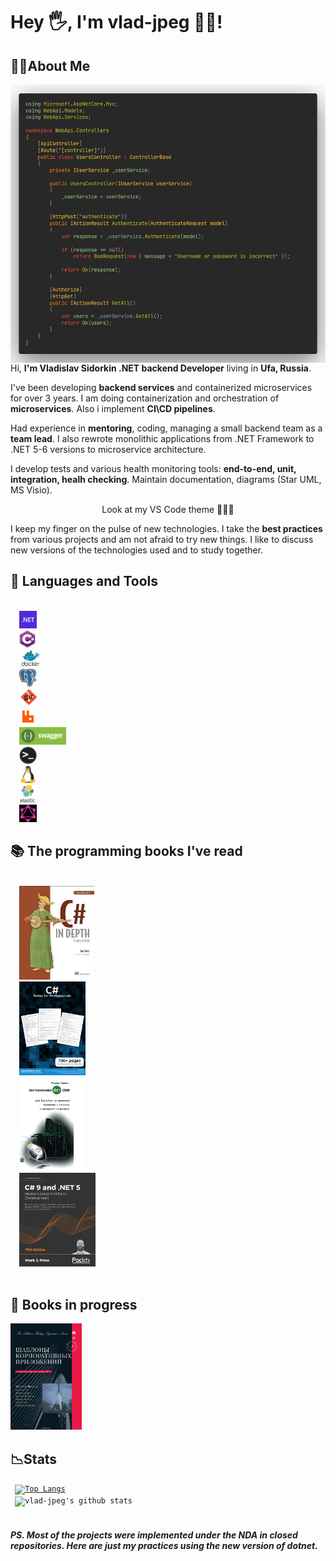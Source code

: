 
# Hey 🖐️, I'm vlad-jpeg 🐱‍💻!

## 🧑‍💻About Me
<img align="right" height="445" src="./code.png"></img>
Hi, **I'm Vladislav Sidorkin .NET backend Developer** living in  **Ufa, Russia**.

I've been developing **backend services** and containerized microservices for over 3 years. I am doing containerization and orchestration of **microservices**. Also i implement **CI\CD pipelines**.

Had experience in **mentoring**, coding, managing a small backend team as a **team lead**. I also rewrote monolithic applications from .NET Framework to .NET 5-6 versions to microservice architecture.

I develop tests and various health monitoring tools: **end-to-end, unit, integration, healh checking**. Maintain documentation, diagrams (Star UML, MS Visio).

<div align="center">Look at my VS Code theme 🗿🗿🗿 </div>

I keep my finger on the pulse of new technologies. I take the **best practices** from various projects and am not afraid to try new things. I like to discuss new versions of the technologies used and to study together.

## 🌄 Languages and Tools

<code>
  <img height="28" src="./dotnet.png">
  <img height="28" src="./csharp.jpg">
  <img height="28" src="./docker.jpg">
  <img height="28" src="./postgresql.png">
  <img height="28" src="./git.png">
  <img height="28" src="./rabbitmq.png">
  <img height="28" src="./swagger.jpeg">
  <img height="28" src="./terminal.png">
  <img height="28" src="./linux.png">
  <img height="28" src="./elastic.jpg">
  <img height="28" src="./graphql.jpg">
</code>

## 📚 The programming books I've read
<code>
  <img height="150" src="./depth.jpg">
  <img height="150" src="./notes.png">
  <img height="150" src="./тест.jfif">
  <img height="150" src="./modern.jpg">

</code>

## 📖 Books in progress

<img height="170" src="./шаблоны.jpg">

## 📉Stats

 <code><div align="left">
[![Top Langs](https://github-readme-stats.vercel.app/api/top-langs/?username=vlad-jpeg&hide=html&theme=gruvbox&layout=compact)](https://github.com/anuraghazra/github-readme-stats)</div><div align="left">
![vlad-jpeg's github stats](https://github-readme-stats.vercel.app/api?username=vlad-jpeg&show_icons=true&hide_border=false&theme=gruvbox&count_private=true&hide_title=false)</div>
</code>

#### *PS. Most of the projects were implemented under the NDA in closed repositories. Here are just my practices using the new version of dotnet.*

